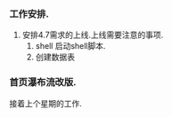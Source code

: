 ### 工作安排.

1. 安排4.7需求的上线.上线需要注意的事项.
    1. shell 启动shell脚本.
    2. 创建数据表

### 首页瀑布流改版.

接着上个星期的工作.


